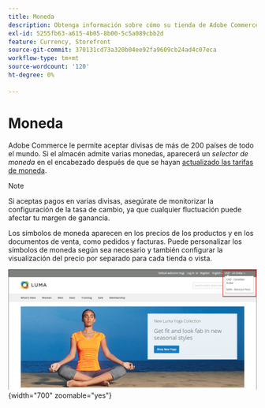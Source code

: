 ```yaml
---
title: Moneda
description: Obtenga información sobre cómo su tienda de Adobe Commerce o Magento Open Source puede admitir varias divisas para mejorar la experiencia del cliente.
exl-id: 5255fb63-a615-4b05-8b00-5c5a089cbb2d
feature: Currency, Storefront
source-git-commit: 370131cd73a320b04ee92fa9609cb24ad4c07eca
workflow-type: tm+mt
source-wordcount: '120'
ht-degree: 0%

---
```


# Moneda

Adobe Commerce le permite aceptar divisas de más de 200 países de todo el mundo. Si el almacén admite varias monedas, aparecerá un _selector de moneda_ en el encabezado después de que se hayan [actualizado las tarifas de moneda](currency-update.md).

>[!NOTE]
>
>Si aceptas pagos en varias divisas, asegúrate de monitorizar la configuración de la tasa de cambio, ya que cualquier fluctuación puede afectar tu margen de ganancia.

Los símbolos de moneda aparecen en los precios de los productos y en los documentos de venta, como pedidos y facturas. Puede personalizar los símbolos de moneda según sea necesario y también configurar la visualización del precio por separado para cada tienda o vista.

![Ejemplo de tienda - selector de moneda](./assets/storefront-currency-chooser.png){width="700" zoomable="yes"}
